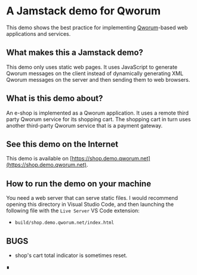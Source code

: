 # A Jamstack demo for Qworum

This demo shows the best practice for implementing [Qworum](https://qworum.net)-based web applications and services.

## What makes this a Jamstack demo?

This demo only uses static web pages.
It uses JavaScript to generate Qworum messages on the client
instead of dynamically generating XML Qworum messages on the server and then sending them to web browsers.

## What is this demo about?

An e-shop is implemented as a Qworum application. It uses a remote third party Qworum service for its shopping cart. The shopping cart in turn uses another third-party Qworum service that is a payment gateway.

## See this demo on the Internet

This demo is available on [https://shop.demo.qworum.net](https://shop.demo.qworum.net).

## How to run the demo on your machine

You need a web server that can serve static files. I would recommend opening this directory in Visual Studio Code,
and then launching the following file with the `Live Server` VS Code extension:

- `build/shop.demo.qworum.net/index.html`

## BUGS

- shop's cart total indicator is sometimes reset.

∎
